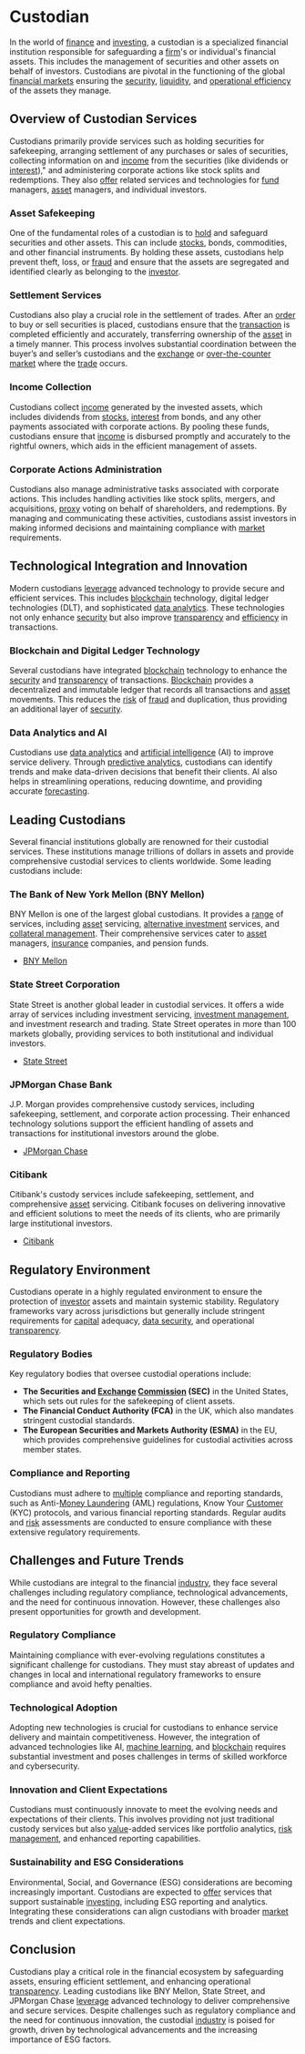 # Custodian

In the world of [finance](../f/finance.md) and [investing](../i/investing.md), a custodian is a specialized financial institution responsible for safeguarding a [firm](../f/firm.md)'s or individual's financial assets. This includes the management of securities and other assets on behalf of investors. Custodians are pivotal in the functioning of the global [financial markets](../f/financial_market.md) ensuring the [security](../s/security.md), [liquidity](../l/liquidity.md), and [operational efficiency](../o/operational_efficiency_in_trading.md) of the assets they manage.

## Overview of Custodian Services

Custodians primarily provide services such as holding securities for safekeeping, arranging settlement of any purchases or sales of securities, collecting information on and [income](../i/income.md) from the securities (like dividends or [interest](../i/interest.md))," and administering corporate actions like stock splits and redemptions. They also [offer](../o/offer.md) related services and technologies for [fund](../f/fund.md) managers, [asset](../a/asset.md) managers, and individual investors.

### Asset Safekeeping

One of the fundamental roles of a custodian is to [hold](../h/hold.md) and safeguard securities and other assets. This can include [stocks](../s/stock.md), bonds, commodities, and other financial instruments. By holding these assets, custodians help prevent theft, loss, or [fraud](../f/fraud.md) and ensure that the assets are segregated and identified clearly as belonging to the [investor](../i/investor.md).

### Settlement Services

Custodians also play a crucial role in the settlement of trades. After an [order](../o/order.md) to buy or sell securities is placed, custodians ensure that the [transaction](../t/transaction.md) is completed efficiently and accurately, transferring ownership of the [asset](../a/asset.md) in a timely manner. This process involves substantial coordination between the buyer’s and seller’s custodians and the [exchange](../e/exchange.md) or [over-the-counter market](../o/over-the-counter_market.md) where the [trade](../t/trade.md) occurs.

### Income Collection

Custodians collect [income](../i/income.md) generated by the invested assets, which includes dividends from [stocks](../s/stock.md), [interest](../i/interest.md) from bonds, and any other payments associated with corporate actions. By pooling these funds, custodians ensure that [income](../i/income.md) is disbursed promptly and accurately to the rightful owners, which aids in the efficient management of assets.

### Corporate Actions Administration

Custodians also manage administrative tasks associated with corporate actions. This includes handling activities like stock splits, mergers, and acquisitions, [proxy](../p/proxy.md) voting on behalf of shareholders, and redemptions. By managing and communicating these activities, custodians assist investors in making informed decisions and maintaining compliance with [market](../m/market.md) requirements.

## Technological Integration and Innovation

Modern custodians [leverage](../l/leverage.md) advanced technology to provide secure and efficient services. This includes [blockchain](../b/blockchain_in_trading.md) technology, digital ledger technologies (DLT), and sophisticated [data analytics](../d/data_analytics.md). These technologies not only enhance [security](../s/security.md) but also improve [transparency](../t/transparency.md) and [efficiency](../e/efficiency.md) in transactions.

### Blockchain and Digital Ledger Technology

Several custodians have integrated [blockchain](../b/blockchain_in_trading.md) technology to enhance the [security](../s/security.md) and [transparency](../t/transparency.md) of transactions. [Blockchain](../b/blockchain_in_trading.md) provides a decentralized and immutable ledger that records all transactions and [asset](../a/asset.md) movements. This reduces the [risk](../r/risk.md) of [fraud](../f/fraud.md) and duplication, thus providing an additional layer of [security](../s/security.md).

### Data Analytics and AI

Custodians use [data analytics](../d/data_analytics.md) and [artificial intelligence](../a/artificial_intelligence_in_trading.md) (AI) to improve service delivery. Through [predictive analytics](../p/predictive_analytics.md), custodians can identify trends and make data-driven decisions that benefit their clients. AI also helps in streamlining operations, reducing downtime, and providing accurate [forecasting](../f/forecasting.md).

## Leading Custodians

Several financial institutions globally are renowned for their custodial services. These institutions manage trillions of dollars in assets and provide comprehensive custodial services to clients worldwide. Some leading custodians include:

### The Bank of New York Mellon (BNY Mellon)

BNY Mellon is one of the largest global custodians. It provides a [range](../r/range.md) of services, including [asset](../a/asset.md) servicing, [alternative investment](../a/alternative_investment.md) services, and [collateral management](../c/collateral_management.md). Their comprehensive services cater to [asset](../a/asset.md) managers, [insurance](../i/insurance.md) companies, and pension funds.

- [BNY Mellon](https://www.bnymellon.com/)

### State Street Corporation

State Street is another global leader in custodial services. It offers a wide array of services including investment servicing, [investment management](../i/investment_management.md), and investment research and trading. State Street operates in more than 100 markets globally, providing services to both institutional and individual investors.

- [State Street](https://www.statestreet.com/)

### JPMorgan Chase Bank

J.P. Morgan provides comprehensive custody services, including safekeeping, settlement, and corporate action processing. Their enhanced technology solutions support the efficient handling of assets and transactions for institutional investors around the globe.

- [JPMorgan Chase](https://www.jpmorganchase.com/)

### Citibank

Citibank's custody services include safekeeping, settlement, and comprehensive [asset](../a/asset.md) servicing. Citibank focuses on delivering innovative and efficient solutions to meet the needs of its clients, who are primarily large institutional investors.

- [Citibank](https://www.citigroup.com/citi/)

## Regulatory Environment

Custodians operate in a highly regulated environment to ensure the protection of [investor](../i/investor.md) assets and maintain systemic stability. Regulatory frameworks vary across jurisdictions but generally include stringent requirements for [capital](../c/capital.md) adequacy, [data security](../d/data_security_in_trading.md), and operational [transparency](../t/transparency.md).

### Regulatory Bodies

Key regulatory bodies that oversee custodial operations include:

- **The Securities and [Exchange](../e/exchange.md) [Commission](../c/commission.md) (SEC)** in the United States, which sets out rules for the safekeeping of client assets.
- **The Financial Conduct Authority (FCA)** in the UK, which also mandates stringent custodial standards.
- **The European Securities and Markets Authority (ESMA)** in the EU, which provides comprehensive guidelines for custodial activities across member states.

### Compliance and Reporting

Custodians must adhere to [multiple](../m/multiple.md) compliance and reporting standards, such as Anti-[Money Laundering](../m/money_laundering.md) (AML) regulations, Know Your [Customer](../c/customer.md) (KYC) protocols, and various financial reporting standards. Regular audits and [risk](../r/risk.md) assessments are conducted to ensure compliance with these extensive regulatory requirements.

## Challenges and Future Trends

While custodians are integral to the financial [industry](../i/industry.md), they face several challenges including regulatory compliance, technological advancements, and the need for continuous innovation. However, these challenges also present opportunities for growth and development.

### Regulatory Compliance

Maintaining compliance with ever-evolving regulations constitutes a significant challenge for custodians. They must stay abreast of updates and changes in local and international regulatory frameworks to ensure compliance and avoid hefty penalties.

### Technological Adoption

Adopting new technologies is crucial for custodians to enhance service delivery and maintain competitiveness. However, the integration of advanced technologies like AI, [machine learning](../m/machine_learning.md), and [blockchain](../b/blockchain_in_trading.md) requires substantial investment and poses challenges in terms of skilled workforce and cybersecurity.

### Innovation and Client Expectations

Custodians must continuously innovate to meet the evolving needs and expectations of their clients. This involves providing not just traditional custody services but also [value](../v/value.md)-added services like portfolio analytics, [risk management](../r/risk_management.md), and enhanced reporting capabilities.

### Sustainability and ESG Considerations

Environmental, Social, and Governance (ESG) considerations are becoming increasingly important. Custodians are expected to [offer](../o/offer.md) services that support sustainable [investing](../i/investing.md), including ESG reporting and analytics. Integrating these considerations can align custodians with broader [market](../m/market.md) trends and client expectations.

## Conclusion

Custodians play a critical role in the financial ecosystem by safeguarding assets, ensuring efficient settlement, and enhancing operational [transparency](../t/transparency.md). Leading custodians like BNY Mellon, State Street, and JPMorgan Chase [leverage](../l/leverage.md) advanced technology to deliver comprehensive and secure services. Despite challenges such as regulatory compliance and the need for continuous innovation, the custodial [industry](../i/industry.md) is poised for growth, driven by technological advancements and the increasing importance of ESG factors.
